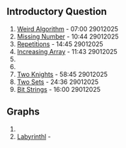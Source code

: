 ## Introductory Question
1. [Weird Algorithm](https://cses.fi/problemset/task/1068) - 07:00 29012025
2. [Missing Number](https://cses.fi/problemset/task/1083) - 10:44 29012025
3. [Repetitions](https://cses.fi/problemset/task/1069) - 14:45 29012025
4. [Increasing Array](https://cses.fi/problemset/task/1094) - 11:43 29012025
5.
6.
7. [Two Knights](https://cses.fi/problemset/task/1072) - 58:45 29012025
8. [Two Sets](https://cses.fi/problemset/task/1092) - 24:36 29012025
9. [Bit Strings](https://cses.fi/problemset/task/1617) - 16:00 29012025

## Graphs
1.
2. [Labyrinthl](https://cses.fi/problemset/task/1193) -
